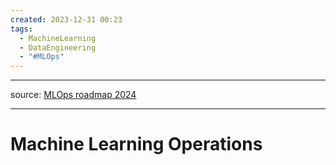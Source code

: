 ```yaml
---
created: 2023-12-31 00:23
tags:
  - MachineLearning
  - DataEngineering
  - "#MLOps"
---
```

---
source: [MLOps roadmap 2024](https://medium.com/marvelous-mlops/mlops-roadmap-2024-ff4216b8bc62)

---
# Machine Learning Operations


